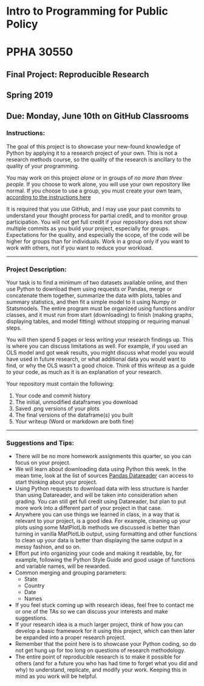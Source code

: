 # Intro to Programming for Public Policy
# PPHA 30550


## Final Project: Reproducible Research
## Spring 2019


## Due: Monday, June 10th on GitHub Classrooms

### Instructions:
The goal of this project is to showcase your new-found knowledge of Python by applying it to a 
research project of your own.  This is not a research methods course, so the quality of the
research is ancillary to the quality of your programming.

You may work on this project *alone* or in groups of *no more than three people*.  If you choose
to work alone, you will use your own repository like normal.  If you choose to use a group, you
must create your own team, [according to the instructions here](https://github.blog/2018-03-06-how-to-use-group-assignments-in-github-classroom/)

It is required that you use GitHub, and I may use your past commits to understand your thought
process for partial credit, and to monitor group participation.  You will not get full credit if
your repository does not show multiple commits as you build your project, especially for groups.
Expectations for the quality, and especially the scope, of the code will be higher for groups 
than for individuals.  Work in a group only if you want to work with others, not if you want to 
reduce your workload.

------

### Project Description:
Your task is to find a minimum of two datasets available online, and then use Python to
download them using requests or Pandas, merge or concatenate them together, summarize the data 
with plots, tables and summary statistics, and then fit a simple model to it using Numpy or 
Statsmodels.  The entire program must be organized using functions and/or classes, and it must
run from start (downloading) to finish (making graphs, displaying tables, and model fitting) 
without stopping or requiring manual steps.

You will then spend 5 pages or less writing your research findings up.  This is where you can
discuss limitations as well.  For example, if you used an OLS model and got weak results, you
might discuss what model you would have used in future research, or what additional data you
would want to find, or why the OLS wasn't a good choice.  Think of this writeup as a guide to 
your code, as much as it is an explanation of your research.

Your repository must contain the following: 
1. Your code and commit history
2. The initial, unmodified dataframes you download
3. Saved .png versions of your plots
4. The final versions of the dataframe(s) you built
5. Your writeup (Word or markdown are both fine)

------

### Suggestions and Tips:
- There will be no more homework assignments this quarter, so you can focus on your project.
- We will learn about downloading data using Python this week.  In the mean time, look at the 
list of sources [Pandas Datareader](https://pandas-datareader.readthedocs.io/en/latest/remote_data.html) can access to start thinking about your project.
- Using Python requests to download data with less structure is harder than using Datareader,
and will be taken into consideration when grading.  You can still get full credit using
Datareader, but plan to put more work into a different part of your project in that case.
- Anywhere you can use things we learned in class, in a way that is relevant to your project,
is a good idea.  For example, cleaning up your plots using some MatPlotLib methods we discussed
is better than turning in vanilla MatPlotLib output, using formatting and other functions to
clean up your data is better than displaying the same output in a messy fashion, and so on.
- Effort put into organizing your code and making it readable, by, for example, following the
Python Style Guide and good usage of functions and variable names, will be rewarded.
- Common merging and grouping parameters:
  - State
  - Country
  - Date
  - Names
- If you feel stuck coming up with research ideas, feel free to contact me or one of the TAs
so we can discuss your interests and make suggestions.
- If your research idea is a much larger project, think of how you can develop a basic framework
for it using this project, which can then later be expanded into a proper research project.
- Remember that the point here is to showcase your Python coding, so do not get hung up for too
long on questions of research methodology.
- The entire point of reproducible research is to make it possible for others (and for a future
you who has had time to forget what you did and why) to understand, replicate, and modify your
work.  Keeping this in mind as you work will be helpful.